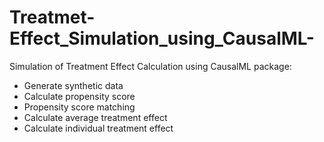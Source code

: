 # Treatmet-Effect_Simulation_using_CausalML-
Simulation of Treatment Effect Calculation using CausalML package:
- Generate synthetic data
- Calculate propensity score
- Propensity score matching
- Calculate average treatment effect
- Calculate individual treatment effect
